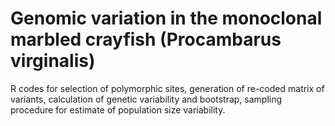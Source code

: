 # Genomic variation in the monoclonal marbled crayfish (Procambarus virginalis) 


R codes for selection of polymorphic sites, generation of re-coded matrix of variants, calculation of genetic variability and bootstrap, sampling procedure for estimate of population size variability.



